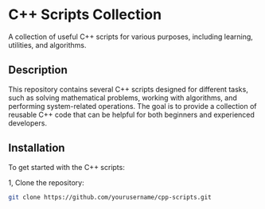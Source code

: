# C++ Scripts Collection

A collection of useful C++ scripts for various purposes, including learning, utilities, and algorithms.

## Description
This repository contains several C++ scripts designed for different tasks, such as solving mathematical problems, working with algorithms, and performing system-related operations. The goal is to provide a collection of reusable C++ code that can be helpful for both beginners and experienced developers.

## Installation

To get started with the C++ scripts:

1, Clone the repository:
   ```bash
   git clone https://github.com/yourusername/cpp-scripts.git
